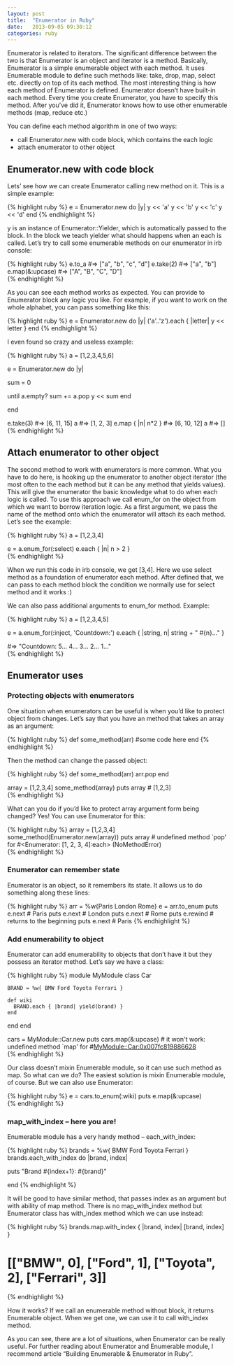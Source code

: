 ```yaml
---
layout: post
title:  "Enumerator in Ruby"
date:   2013-09-05 09:30:12
categories: ruby
---
```


Enumerator is related to iterators. The significant difference between the two is that Enumerator is an object and iterator is a method. Basically, Enumerator is a simple enumerable object with each method. It uses Enumerable module to define such methods like: take, drop, map, select etc. directly on top of its each method. The most interesting thing is how each method of Enumerator is defined. Enumerator doesn’t have built-in each method. Every time you create Enumerator, you have to specify this method. After you’ve did it, Enumerator knows how to use other enumerable methods (map, reduce etc.)

You can define each method algorithm in one of two ways:

* call Enumerator.new with code block, which contains the each logic
* attach enumerator to other object

## Enumerator.new with code block

Lets’ see how we can create Enumerator calling new method on it. This is a simple example:

{% highlight ruby %}
e = Enumerator.new do |y|
  y << 'a'
  y << 'b'
  y << 'c'
  y << 'd'
end	
{% endhighlight %}

y is an instance of Enumerator::Yielder, which is automatically passed to the block. In the block we teach yielder what should happens when an each is called. Let’s try to call some enumerable methods on our enumerator in irb console:

{% highlight ruby %}
e.to_a
#=> ["a", "b", "c", "d"] 
e.take(2)
#=> ["a", "b"] 
e.map(&:upcase)
#=> ["A", "B", "C", "D"]	
{% endhighlight %}

As you can see each method works as expected. You can provide to Enumerator block any logic you like. For example, if you want to work on the whole alphabet, you can pass something like this:

{% highlight ruby %}
e = Enumerator.new do |y|
  ('a'..'z').each { |letter| y << letter }
end	
{% endhighlight %}

I even found so crazy and useless example:

{% highlight ruby %}
a = [1,2,3,4,5,6]

e = Enumerator.new do |y|

  sum = 0

  until a.empty?
    sum += a.pop
    y << sum
  end

end

e.take(3) #=> [6, 11, 15] 
a #=> [1, 2, 3] 
e.map { |n| n*2 } #=> [6, 10, 12] 
a #=> []		
{% endhighlight %}

## Attach enumerator to other object

The second method to work with enumerators is more common. What you have to do here, is hooking up the enumerator to another object iterator (the most often to the each method but it can be any method that yields values). This will give the enumerator the basic knowledge what to do when each logic is called.
To use this approach we call enum_for on the object from which we want to borrow iteration logic. As a first argument, we pass the name of the method onto which the enumerator will attach its each method. Let’s see the example:

{% highlight ruby %}
a = [1,2,3,4]

e = a.enum_for(:select)
e.each { |n| n > 2 }	
{% endhighlight %}

When we run this code in irb console, we get [3,4]. Here we use select method as a foundation of enumerator each method. After defined that, we can pass to each method block the condition we normally use for select method and it works :)

We can also pass additional arguments to enum_for method. Example:

{% highlight ruby %}
a = [1,2,3,4,5]

e = a.enum_for(:inject, 'Countdown:')
e.each { |string, n| string + " #{n}..." }

#=> "Countdown: 5... 4... 3... 2... 1..."	
{% endhighlight %}

## Enumerator uses

### Protecting objects with enumerators

One situation when enumerators can be useful is when you’d like to protect object from changes. Let’s say that you have an method that takes an array as an argument:

{% highlight ruby %}
def some_method(arr)
  #some code here
end	
{% endhighlight %}

Then the method can change the passed object:

{% highlight ruby %}
def some_method(arr)
  arr.pop
end

array = [1,2,3,4]
some_method(array)
puts array # [1,2,3]	
{% endhighlight %}

What can you do if you’d like to protect array argument form being changed? Yes! You can use Enumerator for this:

{% highlight ruby %}
array = [1,2,3,4]
some_method(Enumerator.new(array))
puts array # undefined method `pop' for #<Enumerator: [1, 2, 3, 4]:each> (NoMethodError)	
{% endhighlight %}

### Enumerator can remember state

Enumerator is an object, so it remembers its state. It allows us to do something along these lines:

{% highlight ruby %}
arr = %w{Paris London Rome}
e = arr.to_enum
puts e.next # Paris
puts e.next # London
puts e.next # Rome
puts e.rewind # returns to the beginning
puts e.next # Paris	
{% endhighlight %}

### Add enumerability to object

Enumerator can add enumerability to objects that don’t have it but they possess an iterator method. Let’s say we have a class:

{% highlight ruby %}
module MyModule
  class Car

    BRAND = %w{ BMW Ford Toyota Ferrari }

    def wiki
      BRAND.each { |brand| yield(brand) }
    end

  end
end

cars = MyModule::Car.new
puts cars.map(&:upcase) # it won't work: undefined method `map' for #<MyModule::Car:0x007fc819886628>	
{% endhighlight %}

Our class doesn’t mixin Enumerable module, so it can use such method as map. So what can we do? The easiest solution is mixin Enumerable module, of course. But we can also use Enumerator:

{% highlight ruby %}
e = cars.to_enum(:wiki)
puts e.map(&:upcase)	
{% endhighlight %}

### map_with_index – here you are!

Enumerable module has a very handy method – each_with_index:

{% highlight ruby %}
brands = %w{ BMW Ford Toyota Ferrari }
brands.each_with_index do |brand, index|

  puts "Brand #{index+1}: #{brand}"

end	
{% endhighlight %}

It will be good to have similar method, that passes index as an argument but with ability of map method. There is no map_with_index method but Enumerator class has with_index method which we can use instead:

{% highlight ruby %}
brands.map.with_index { |brand, index| [brand, index] }
# [["BMW", 0], ["Ford", 1], ["Toyota", 2], ["Ferrari", 3]]	
{% endhighlight %}

How it works? If we call an enumerable method without block, it returns Enumerable object. When we get one, we can use it to call with_index method.

As you can see, there are a lot of situations, when Enumerator can be really useful. For further reading about Enumerator and Enumerable module, I recommend article “Building Enumerable & Enumerator in Ruby”.


	
	

	
	
	






	